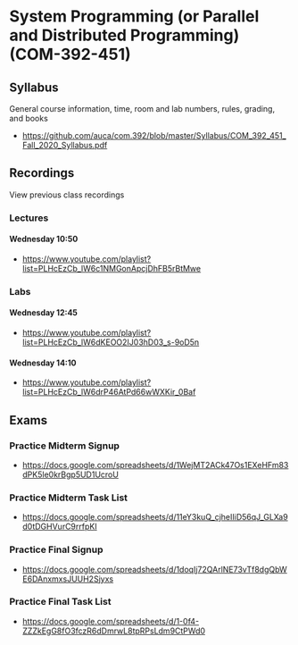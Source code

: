 # System Programming (or Parallel and Distributed Programming) (COM-392-451)

## Syllabus

General course information, time, room and lab numbers, rules, grading, and
books

* <https://github.com/auca/com.392/blob/master/Syllabus/COM_392_451_Fall_2020_Syllabus.pdf>

## Recordings

View previous class recordings

### Lectures

#### Wednesday 10:50

* <https://www.youtube.com/playlist?list=PLHcEzCb_lW6c1NMGonApcjDhFB5rBtMwe>

### Labs

#### Wednesday 12:45

* <https://www.youtube.com/playlist?list=PLHcEzCb_lW6dKEOO2IJ03hD03_s-9oD5n>

#### Wednesday 14:10

* <https://www.youtube.com/playlist?list=PLHcEzCb_lW6drP46AtPd66wWXKir_0Baf>

## Exams

### Practice Midterm Signup

* <https://docs.google.com/spreadsheets/d/1WejMT2ACk47Os1EXeHFm83dPK5le0krBgp5UD1UcroU>

### Practice Midterm Task List

* <https://docs.google.com/spreadsheets/d/11eY3kuQ_cjheIIiD56qJ_GLXa9d0tDGHVurC9rrfpKI>

### Practice Final Signup

* <https://docs.google.com/spreadsheets/d/1doqIj72QArlNE73vTf8dgQbWE6DAnxmxsJUUH2Sjyxs>

### Practice Final Task List

* <https://docs.google.com/spreadsheets/d/1-0f4-ZZZkEgG8fO3fczR6dDmrwL8tpRPsLdm9CtPWd0>
